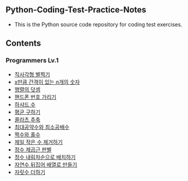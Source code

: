 ## Python-Coding-Test-Practice-Notes
- This is the Python source code repository for coding test exercises.

## Contents
### Programmers Lv.1
- [직사각형 별찍기](https://github.com/minji0801/Python-Coding-Test-Practice-Notes/blob/main/Programmers%20Lv.1/직사각형%20별찍기.py)
- [x만큼 간격이 있는 n개의 숫자
](https://github.com/minji0801/Python-Coding-Test-Practice-Notes/blob/main/Programmers%20Lv.1/x만큼%20간격이%20있는%20n개의%20숫자.py)
- [행렬의 덧셈](https://github.com/minji0801/Python-Coding-Test-Practice-Notes/blob/main/Programmers%20Lv.1/행렬의%20덧셈.py)
- [핸드폰 번호 가리기](https://github.com/minji0801/Python-Coding-Test-Practice-Notes/blob/main/Programmers%20Lv.1/핸드폰%20번호%20가리기.py)
- [하샤드 수](https://github.com/minji0801/Python-Coding-Test-Practice-Notes/blob/main/Programmers%20Lv.1/하샤드%20수.py)
- [평균 구하기](https://github.com/minji0801/Python-Coding-Test-Practice-Notes/blob/main/Programmers%20Lv.1/평균%20구하기.py)
- [콜라츠 추축](https://github.com/minji0801/Python-Coding-Test-Practice-Notes/blob/main/Programmers%20Lv.1/콜라츠%20추측.py)
- [최대공약수와 최소공배수](https://github.com/minji0801/Python-Coding-Test-Practice-Notes/blob/main/Programmers%20Lv.1/최대공약수와%20최소공배수.py)
- [짝수와 홀수](https://github.com/minji0801/Python-Coding-Test-Practice-Notes/blob/main/Programmers%20Lv.1/짝수와%20홀수.py)
- [제일 작은 수 제거하기](https://github.com/minji0801/Python-Coding-Test-Practice-Notes/blob/main/Programmers%20Lv.1/제일%20작은%20수%20제거하기.py)
- [정수 제곱근 판별](https://github.com/minji0801/Python-Coding-Test-Practice-Notes/blob/main/Programmers%20Lv.1/정수%20제곱근%20판별.py)
- [정수 내림차순으로 배치하기](https://github.com/minji0801/Python-Coding-Test-Practice-Notes/blob/main/Programmers%20Lv.1/정수%20내림차순으로%20배치하기.py)
- [자연수 뒤집어 배열로 만들기](https://github.com/minji0801/Python-Coding-Test-Practice-Notes/blob/main/Programmers%20Lv.1/자연수%20뒤집어%20배열로%20만들기.py)
- [자릿수 더하기](https://github.com/minji0801/Python-Coding-Test-Practice-Notes/blob/main/Programmers%20Lv.1/자릿수%20더하기.py)
